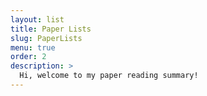 ```yaml
---
layout: list
title: Paper Lists
slug: PaperLists
menu: true
order: 2
description: >
  Hi, welcome to my paper reading summary!
---
```

